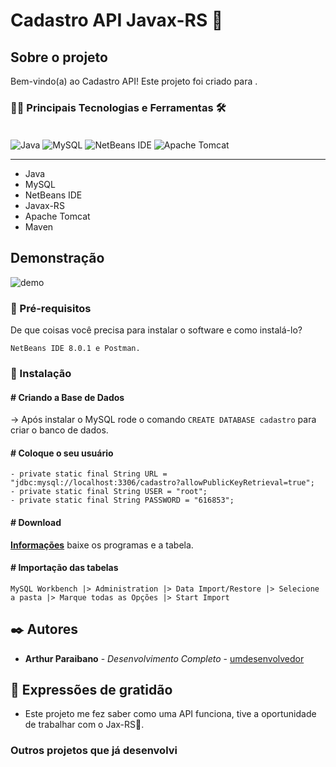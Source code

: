# Cadastro API Javax-RS 📜

## Sobre o projeto

Bem-vindo(a) ao Cadastro API! Este projeto foi criado para .


### 👨‍💻 Principais Tecnologias e Ferramentas 🛠

<div style="display: inline_block"><br/>
<img aLign="center" alt="Java" src="https://img.shields.io/badge/java-%23ED8B00.svg?style=for-the-badge&logo=openjdk&logoColor=white" />
<img aLign="center" alt="MySQL" src="https://img.shields.io/badge/mysql-4479A1.svg?style=for-the-badge&logo=mysql&logoColor=white">
<img aLign="center" alt="NetBeans IDE" src="https://img.shields.io/badge/NetBeansIDE-1B6AC6.svg?style=for-the-badge&logo=apache-netbeans-ide&logoColor=white">
<img aLign="center" alt="Apache Tomcat" src="https://img.shields.io/badge/apache%20tomcat-%23F8DC75.svg?style=for-the-badge&logo=apache-tomcat&logoColor=black">
</div>

----------------------------------

- Java
- MySQL
- NetBeans IDE
- Javax-RS
- Apache Tomcat
- Maven

## Demonstração

![demo](https://private-user-images.githubusercontent.com/110489981/343265948-86f925d2-c4f1-4fe6-942c-86150008ea97.gif?jwt=eyJhbGciOiJIUzI1NiIsInR5cCI6IkpXVCJ9.eyJpc3MiOiJnaXRodWIuY29tIiwiYXVkIjoicmF3LmdpdGh1YnVzZXJjb250ZW50LmNvbSIsImtleSI6ImtleTUiLCJleHAiOjE3MjAwNDczMzEsIm5iZiI6MTcyMDA0NzAzMSwicGF0aCI6Ii8xMTA0ODk5ODEvMzQzMjY1OTQ4LTg2ZjkyNWQyLWM0ZjEtNGZlNi05NDJjLTg2MTUwMDA4ZWE5Ny5naWY_WC1BbXotQWxnb3JpdGhtPUFXUzQtSE1BQy1TSEEyNTYmWC1BbXotQ3JlZGVudGlhbD1BS0lBVkNPRFlMU0E1M1BRSzRaQSUyRjIwMjQwNzAzJTJGdXMtZWFzdC0xJTJGczMlMkZhd3M0X3JlcXVlc3QmWC1BbXotRGF0ZT0yMDI0MDcwM1QyMjUwMzFaJlgtQW16LUV4cGlyZXM9MzAwJlgtQW16LVNpZ25hdHVyZT03Mjg2ZWQzMDBmNWUyZDNmOTI2MDI3YTM4ZDZjYzg2OTRmM2YwODAxY2ZlZmM2NjAxOGY3MmIwZjliNGVkMTQ1JlgtQW16LVNpZ25lZEhlYWRlcnM9aG9zdCZhY3Rvcl9pZD0wJmtleV9pZD0wJnJlcG9faWQ9MCJ9.HMHMtP_SR2w1sMsJJoiu9bg6uFmt52nJfsRX50YeYjA)


### 📝 Pré-requisitos

De que coisas você precisa para instalar o software e como instalá-lo?

```
NetBeans IDE 8.0.1 e Postman.
```

### 🔧 Instalação

<h4># Criando a Base de Dados</h4>

-> Após instalar o MySQL rode o comando `CREATE DATABASE cadastro` para criar o banco de dados.

<h4># Coloque o seu usuário</h4>

```
- private static final String URL = "jdbc:mysql://localhost:3306/cadastro?allowPublicKeyRetrieval=true";
- private static final String USER = "root";
- private static final String PASSWORD = "616853";
```

<h4># Download </h4>

**[Informações](https://drive.google.com/drive/folders/1BWePb5iuEo0BrlkUCjZcT7uiI4VwKde2?usp=sharing)** baixe os programas e a tabela.

<h4># Importação das tabelas</h4>

```
MySQL Workbench |> Administration |> Data Import/Restore |> Selecione a pasta |> Marque todas as Opções |> Start Import
```

## ✒️ Autores

* **Arthur Paraibano** - *Desenvolvimento Completo* - [umdesenvolvedor](https://github.com/arthur-paraibano)

## 🎁 Expressões de gratidão

* Este projeto me fez saber como uma API funciona, tive a oportunidade de trabalhar com o Jax-RS🚀.

### Outros projetos que já desenvolvi
